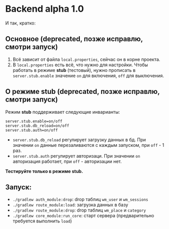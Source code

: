 # Backend alpha 1.0

И так, кратко:

## Основное (deprecated, позже исправлю, смотри запуск)
1. Всё зависит от файла ```local.properties```, 
сейчас он в корне проекта.
2. В ```local.properties``` есть всё, что нужно для настройки. Чтобы работать 
в режиме **stub** (тестовый), нужно прописать в ```server.stub.enable``` 
значение ```on``` для включения, ```off``` для выключения.

## О режиме stub (deprecated, позже исправлю, смотри запуск)
Режим **stub** поддерживает следующие инварианты:
    
    server.stub.enable=on/off
    server.stub.db_reload=on/off
    server.stub.auth=on/off

* ```server.stub.db_reload``` регулирует загрузку данных в бд. При значении 
```on``` данные перезаливаются с каждым запуском, при ```off``` - 1 раз.
* ```server.stub.auth``` регулирует авторизаци. При значении ```on``` 
авторизация работает, при ```off``` - авторизации нет.

**Тестируйте только в режиме stub.**

## Запуск: 
* ```./gradlew auth_module:drop```: drop таблиц ```wm_user``` и ```wm_sessions```
* ```./gradlew route_module:load```: загрузка данных в базу
* ```./gradlew route_module:drop```: drop таблиц ```wm_place``` и ```category``` 
* ```./gradlew core_module:run_core```: старт сервера (предварительно требуется выполнить ```load```)